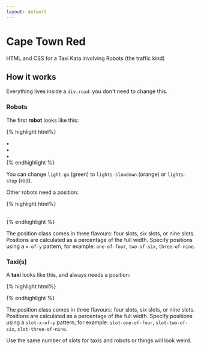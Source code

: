 ```yaml
---
layout: default
---
```


# Cape Town Red

HTML and CSS for a Taxi Kata involving Robots (the traffic kind)

## How it works

Everything lives inside a `div.road`: you don't need to change this.

### Robots

The first **robot** looks like this:

{% highlight html%}
<div class="robot">
  <div class="lights-go">
    <div class="stop">&bull;</div>
    <div class="slowdown">&bull;</div>
    <div class="go">&bull;</div>
  </div>
</div>
{% endhighlight %}

You can change `light-go` (green) to `lights-slowdown` (orange) or `lights-stop` (red).

Other robots need a position:

{% highlight html%}
<div class="robot one-of-four">
...
</div>
{% endhighlight %}

The position class comes in three flavours: four slots, six slots, or nine slots. Positions are calculated as a percentage of the full width. Specify positions using a `x-of-y` pattern, for example: `one-of-four`, `two-of-six`, `three-of-nine`.

### Taxi(s)

A **taxi** looks like this, and always needs a position:

{% highlight html%}
<div class="taxi slot-one-of-six">
  <div class="wheels"></div>
</div>
{% endhighlight %}

The position class comes in three flavours: four slots, six slots, or nine slots. Positions are calculated as a percentage of the full width. Specify positions using a `slot-x-of-y` pattern, for example: `slot-one-of-four`, `slot-two-of-six`, `slot-three-of-nine`.

Use the same number of slots for taxis and robots or things will look weird.
